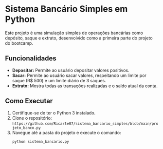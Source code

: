 # Sistema Bancário Simples em Python

Este projeto é uma simulação simples de operações bancárias como depósito, saque e extrato, desenvolvido como a primeira parte do projeto do bootcamp.

## Funcionalidades

* **Depositar:** Permite ao usuário depositar valores positivos.
* **Sacar:** Permite ao usuário sacar valores, respeitando um limite por saque (R$ 500) e um limite diário de 3 saques.
* **Extrato:** Mostra todas as transações realizadas e o saldo atual da conta.

## Como Executar

1.  Certifique-se de ter o Python 3 instalado.
2.  Clone o repositório: `https://github.com/Ricarte07/sistema_bancario_simples/blob/main/projeto_banco.py`
3.  Navegue até a pasta do projeto e execute o comando:
    ```sh
    python sistema_bancario.py
    ```
